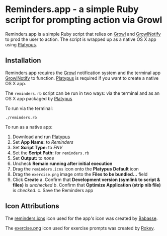 # Reminders.app - a simple Ruby script for prompting action via Growl

Reminders.app is a simple Ruby script that relies on [Growl][2] and [GrowlNotify][3] to prod the user to action. The script is wrapped up as a native OS X app using [Platypus][4].


## Installation

Reminders.app requires the [Growl][2] notification system and the terminal app [GrowlNotify][3] to function. [Platypus][4] is required if you want to create a native OS X app.

The `reminders.rb` script can be run in two ways: via the terminal and as an OS X app packaged by [Platypus][4]

To run via the terminal:

	./reminders.rb

To run as a native app:

1. Download and run [Platypus][4]
2. Set **App Name:** to *Reminders*
3. Set **Script Type:** to *ENV*
4. Set the **Script Path:** for `reminders.rb`
5. Set **Output:** to *none*
6. Uncheck **Remain running after initial execution**
7. Drag the `reminders.icns` icon onto the **Platypus Default** icon
8. Drag the `exercise.png` image onto the **Files to be bundled…** field
9. Click **Create**
a. Confirm that **Development version (symlink to script & files)** is *unchecked*
b. Confirm that **Optimize Application (strip nib file)** is *checked*.
c. Save the Reminders app



## Icon Attributions
The [reminders.icns][5] icon used for the app's icon was created by [Babasse][6].

The [exercise.png][7] icon used for exercise prompts was created by [Rokey][9].

[2]: http://growl.info/
[3]: http://growl.info/extras.php#growlnotify
[4]: http://sveinbjorn.org/platypus	
[5]: http://www.iconfinder.com/icondetails/37702/128/coffee_cup_drink_java_icon
[6]: http://babasse.deviantart.com/
[7]: http://www.iconfinder.com/icondetails/41557/128/surrender_icon
[8]: http://rokey.deviantart.com/art/eico-1-year-25294190
[9]: http://www.rokey.net/
